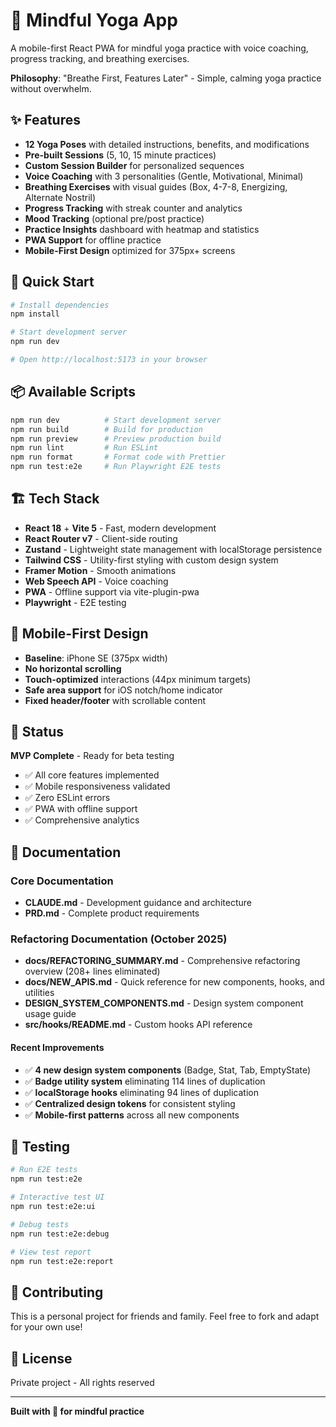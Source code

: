 # 🧘 Mindful Yoga App

A mobile-first React PWA for mindful yoga practice with voice coaching, progress tracking, and breathing exercises.

**Philosophy**: "Breathe First, Features Later" - Simple, calming yoga practice without overwhelm.

## ✨ Features

- **12 Yoga Poses** with detailed instructions, benefits, and modifications
- **Pre-built Sessions** (5, 10, 15 minute practices)
- **Custom Session Builder** for personalized sequences
- **Voice Coaching** with 3 personalities (Gentle, Motivational, Minimal)
- **Breathing Exercises** with visual guides (Box, 4-7-8, Energizing, Alternate Nostril)
- **Progress Tracking** with streak counter and analytics
- **Mood Tracking** (optional pre/post practice)
- **Practice Insights** dashboard with heatmap and statistics
- **PWA Support** for offline practice
- **Mobile-First Design** optimized for 375px+ screens

## 🚀 Quick Start

```bash
# Install dependencies
npm install

# Start development server
npm run dev

# Open http://localhost:5173 in your browser
```

## 📦 Available Scripts

```bash
npm run dev          # Start development server
npm run build        # Build for production
npm run preview      # Preview production build
npm run lint         # Run ESLint
npm run format       # Format code with Prettier
npm run test:e2e     # Run Playwright E2E tests
```

## 🏗️ Tech Stack

- **React 18** + **Vite 5** - Fast, modern development
- **React Router v7** - Client-side routing
- **Zustand** - Lightweight state management with localStorage persistence
- **Tailwind CSS** - Utility-first styling with custom design system
- **Framer Motion** - Smooth animations
- **Web Speech API** - Voice coaching
- **PWA** - Offline support via vite-plugin-pwa
- **Playwright** - E2E testing

## 📱 Mobile-First Design

- **Baseline**: iPhone SE (375px width)
- **No horizontal scrolling**
- **Touch-optimized** interactions (44px minimum targets)
- **Safe area support** for iOS notch/home indicator
- **Fixed header/footer** with scrollable content

## 🎯 Status

**MVP Complete** - Ready for beta testing

- ✅ All core features implemented
- ✅ Mobile responsiveness validated
- ✅ Zero ESLint errors
- ✅ PWA with offline support
- ✅ Comprehensive analytics

## 📄 Documentation

### Core Documentation
- **CLAUDE.md** - Development guidance and architecture
- **PRD.md** - Complete product requirements

### Refactoring Documentation (October 2025)
- **docs/REFACTORING_SUMMARY.md** - Comprehensive refactoring overview (208+ lines eliminated)
- **docs/NEW_APIS.md** - Quick reference for new components, hooks, and utilities
- **DESIGN_SYSTEM_COMPONENTS.md** - Design system component usage guide
- **src/hooks/README.md** - Custom hooks API reference

#### Recent Improvements
- ✅ **4 new design system components** (Badge, Stat, Tab, EmptyState)
- ✅ **Badge utility system** eliminating 114 lines of duplication
- ✅ **localStorage hooks** eliminating 94 lines of duplication
- ✅ **Centralized design tokens** for consistent styling
- ✅ **Mobile-first patterns** across all new components

## 🧪 Testing

```bash
# Run E2E tests
npm run test:e2e

# Interactive test UI
npm run test:e2e:ui

# Debug tests
npm run test:e2e:debug

# View test report
npm run test:e2e:report
```

## 🤝 Contributing

This is a personal project for friends and family. Feel free to fork and adapt for your own use!

## 📝 License

Private project - All rights reserved

---

**Built with 💚 for mindful practice**
